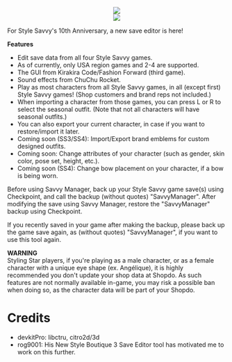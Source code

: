 <p align="center">
 <img src="https://github.com/RocketRobz/SavvyManager/blob/master/resources/title.png"><br>
  <a href="https://gbatemp.net/threads/release-savvy-manager-girls-mode-style-savvy-style-boutique-save-editor.553576/">
   <img src="https://img.shields.io/badge/GBATemp-Thread-blue.svg">
  </a>
</p>
For Style Savvy's 10th Anniversary, a new save editor is here!

**Features**

* Edit save data from all four Style Savvy games.
* As of currently, only USA region games and 2-4 are supported.
* The GUI from Kirakira Code/Fashion Forward (third game).
* Sound effects from ChuChu Rocket.
* Play as most characters from all Style Savvy games, in all (except first) Style Savvy games!     (Shop customers and brand reps not included.)
* When importing a character from those games, you can press L or R to select the seasonal outfit.     (Note that not all characters will have seasonal outfits.)
* You can also export your current character, in case if you want to restore/import it later.
* Coming soon (SS3/SS4): Import/Export brand emblems for custom designed outfits.
* Coming soon: Change attributes of your character (such as gender, skin color, pose set, height, etc.).
* Coming soon (SS4): Change bow placement on your character, if a bow is being worn.

Before using Savvy Manager, back up your Style Savvy game save(s) using Checkpoint, and call the backup (without quotes) "SavvyManager".
After modifying the save using Savvy Manager, restore the "SavvyManager" backup using Checkpoint.

If you recently saved in your game after making the backup, please back up the game save again, as (without quotes) "SavvyManager", if you want to use this tool again.

**WARNING**     
Styling Star players, if you're playing as a male character, or as a female character with a unique eye shape (ex. Angélique), it is highly recommended you don't update your shop data at Shopdo.
As such features are not normally available in-game, you may risk a possible ban when doing so, as the character data will be part of your Shopdo.

# Credits
* devkitPro: libctru, citro2d/3d
* rog9001: His New Style Boutique 3 Save Editor tool has motivated me to work on this further.
